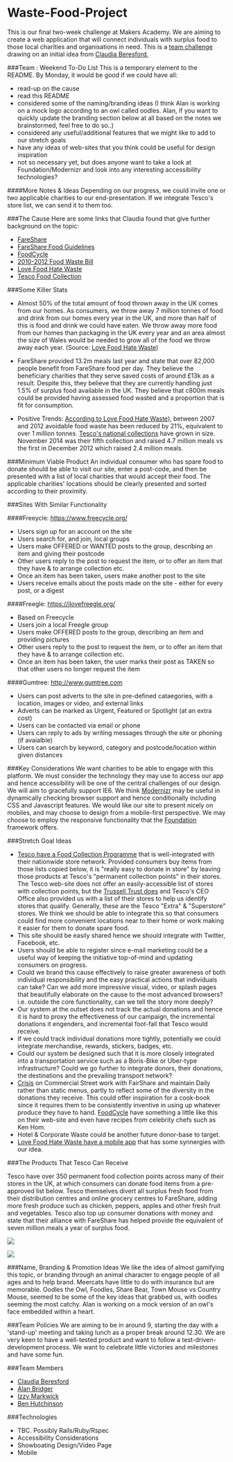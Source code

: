 Waste-Food-Project
==================

This is our final two-week challenge at Makers Academy.  We are aiming to create a web application that will connect individuals with surplus food to those local charities and organisations in need.  This is a [team challenge](#team) drawing on an initial idea from [Claudia Beresford.](https://github.com/Callisto13)

###Team : Weekend To-Do List
This is a temporary element to the README.  By Monday, it would be good if we could have all:
- read-up on the cause
- read this README
- considered some of the naming/branding ideas (I think Alan is working on a mock logo according to an owl called oodles.  Alan, if you want to quickly update the branding section below at all based on the notes we brainstormed, feel free to do so..)
- considered any useful/additional features that we might like to add to our stretch goals
- have any ideas of web-sites that you think could be useful for design inspiration
- not so necessary yet, but does anyone want to take a look at Foundation/Modernizr and look into any interesting accessibility technologies?

####More Notes & Ideas
Depending on our progress, we could invite one or two applicable charities to our end-presentation.  If we integrate Tesco's store list, we can send it to them too.


###The Cause
Here are some links that Claudia found that give further background on the topic:
* [FareShare](http://www.fareshare.org.uk/)
* [FareShare Food Guidelines](http://www.fareshare.org.uk/wp-content/uploads/2014/12/Food-offers-Guidelines-2014-15.pdf)
* [FoodCycle](http://foodcycle.org.uk/)
* [2010-2012 Food Waste Bill](http://services.parliament.uk/bills/2010-12/foodwaste.html)
* [Love Food Hate Waste](http://england.lovefoodhatewaste.com/node/2472)
* [Tesco Food Collection](http://foodcollection.tesco.com/#donate-in-store)


###Some Killer Stats
* Almost 50% of the total amount of food thrown away in the UK comes from our homes.  As consumers, we throw away 7 million tonnes of food and drink from our homes every year in the UK, and more than half of this is food and drink we could have eaten. We throw away more food from our homes than packaging in the UK every year and an area almost the size of Wales would be needed to grow all of the food we throw away each year. (Source: [Love Food Hate Waste](http://england.lovefoodhatewaste.com/node/2472))

* FareShare provided 13.2m meals last year and state that over 82,000 people benefit from FareShare food per day.  They believe the beneficiary charities that they serve saved costs of around £13k as a result.  Despite this, they believe that they are currently handling just 1.5% of surplus food available in the UK.  They believe that c800m meals could be provided having assessed food wasted and a proportion that is fit for consumption.

* Positive Trends: [According to Love Food Hate Waste](http://england.lovefoodhatewaste.com/node/2472)), between 2007 and 2012 avoidable food waste has been reduced by 21%, equivalent to over 1 million tonnes.  [Tesco's national collections](http://foodcollection.tesco.com) have grown in size.  November 2014 was their fifth collection and raised 4.7 million meals vs the first in December 2012 which raised 2.4 million meals.


###Minimum Viable Product
An individual consumer who has spare food to donate should be able to visit our site, enter a post-code, and then be presented with a list of local charities that would accept their food.  The applicable charities' locations should be clearly presented and sorted according to their proximity.

###Sites With Similar Functionality

####Freeycle: https://www.freecycle.org/
* Users sign up for an account on the site
* Users search for, and join, local groups
* Users make OFFERED or WANTED posts to the group, describing an item and giving their postcode
* Other users reply to the post to request the item, or to offer an item that they have & to arrange collection etc.
* Once an item has been taken, users make another post to the site
* Users receive emails about the posts made on the site - either for every post, or a digest

####Freegle: https://ilovefreegle.org/
* Based on Freecycle
* Users join a local Freegle group
* Users make OFFERED posts to the group, describing an item and providing pictures
* Other users reply to the post to request the item, or to offer an item that they have & to arrange collection etc.
* Once an item has been taken, the user marks their post as TAKEN so that other users no longer request the item

####Gumtree: http://www.gumtree.com
* Users can post adverts to the site in pre-defined cataegories, with a location, images or video, and external links
* Adverts can be marked as Urgent, Featured or Spotlight (at an extra cost)
* Users can be contacted via email or phone
* Users can reply to ads by writing messages through the site or phoning (if avaialble)
* Users can search by keyword, category and postcode/location within given distances

###Key Considerations
We want charities to be able to engage with this platform.  We must consider the technology they may use to access our app and hence accessibility will be one of the central challenges of our design.  We will aim to gracefully support IE6.  We think [Modernizr](http://modernizr.com/) may be useful in dynamically checking browser support and hence conditionally including CSS and Javascript features.  We would like our site to present nicely on mobiles, and may choose to design from a mobile-first perspective.  We may choose to employ the responsive functionality that the [Foundation](http://foundation.zurb.com/) framework offers. 

###Stretch Goal Ideas
- [Tesco have a Food Collection Programme](http://foodcollection.tesco.com/#donate-now) that is well-integrated with their nationwide store network.  Provided consumers buy items from those lists copied below, it is "really easy to donate in store" by leaving those products at Tesco's "permanent collection points" in their stores.  The Tesco web-site does not offer an easily-accessible list of stores with collection points, but the [Trussell Trust does](http://www.trusselltrust.org/resources/documents/Store-List-2014-November-National-Tesco-Collection.pdf) and Tesco's CEO Office also provided us with a list of their stores to help us identify stores that qualify.  Generally, these are the Tesco "Extra" & "Superstore" stores.  We think we should be able to integrate this so that consumers could find more convenient locations near to their home or work making it easier for them to donate spare food.
- This site should be easily shared hence we should integrate with Twitter, Facebook, etc.
- Users should be able to register since e-mail marketing could be a useful way of keeping the initiative top-of-mind and updating consumers on progress.
- Could we brand this cause effectively to raise greater awareness of both individual responsibility and the easy practical actions that individuals can take?  Can we add more impressive visual, video, or splash pages that beautifully elaborate on the cause to the most advanced browsers?  i.e. outside the core functionality, can we tell the story more deeply?
- Our system at the outset does not track the actual donations and hence it is hard to proxy the effectiveness of our campaign, the incremental donations it engenders, and incremental foot-fall that Tesco would receive.
- If we could track individual donations more tightly, potentially we could integrate merchandise, rewards, stickers, badges, etc.
- Could our system be designed such that it is more closely integrated into a transportation service such as a Boris-Bike or Uber-type infrastructure?  Could we go further to integrate donors, their donations, the destinations and the prevailing transport network?
- [Crisis](http://www.crisis.org.uk/) on Commercial Street work with FairShare and maintain Daily rather than static menus, partly to reflect some of the diversity in the donations they receive.  This could offer inspiration for a cook-book since it requires them to be consistently inventive in using up whatever produce they have to hand.  [FoodCycle](http://foodcycle.org.uk/recipes/) have something a little like this on their web-site and even have recipes from celebrity chefs such as Ken Hom.
- Hotel & Corporate Waste could be another future donor-base to target.
- [Love Food Hate Waste have a mobile app](http://england.lovefoodhatewaste.com/content/download-new-love-food-hate-waste-free-app) that has some synnergies with our idea.


###The Products That Tesco Can Receive

Tesco have over 350 permanent food collection points across many of their stores in the UK, at which consumers can donate food items from a pre-approved list below.  Tesco themselves divert all surplus fresh food from their distribution centres and online grocery centres to FareShare, adding more fresh produce such as chicken, peppers, apples and other fresh fruit and vegetables.  Tesco also top up consumer donations with money and state that their alliance with FareShare has helped provide the equivalent of seven million meals a year of surplus food.  

<img src="https://raw.githubusercontent.com/Callisto13/Waste-Food-Project/master/public/images/tesco_fare_share.png">
<p>
<img src="https://raw.githubusercontent.com/Callisto13/Waste-Food-Project/master/public/images/tesco_trussell_trust.png">


###Name, Branding & Promotion Ideas
We like the idea of almost gamifying this topic, or branding through an animal character to engage people of all ages and to help brand.  Meercats have little to do with insurance but are memorable.  Oodles the Owl, Foodles, Share Bear, Town Mouse vs Country Mouse, seemed to be some of the key ideas that grabbed us, with oodles seeming the most catchy.  Alan is working on a mock version of an owl's face embedded within a heart.


###Team Policies
We are aiming to be in around 9, starting the day with a 'stand-up' meeting and taking lunch as a proper break around 12.30.  We are very keen to have a well-tested product and want to follow a test-driven-development process.  We want to celebrate little victories and milestones and have some fun.


[](#team)<a name="team"></a>
###Team Members
- [Claudia Beresford](https://github.com/Callisto13)
- [Alan Bridger](https://github.com/abridger)
- [Izzy Markwick](https://github.com/imarkwick)
- [Ben Hutchinson](https://github.com/benhutchinson)

###Technologies
- TBC.  Possibly Rails/Ruby/Rspec
- Accessibility Considerations
- Showboating Design/Video Page
- Mobile
